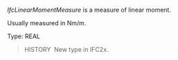 _IfcLinearMomentMeasure_ is a measure of linear moment.

Usually measured in Nm/m.

Type: REAL

> HISTORY&nbsp; New type in IFC2x.